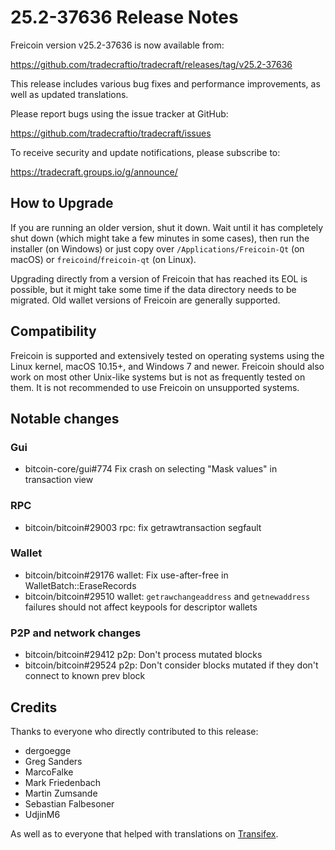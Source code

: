 25.2-37636 Release Notes
========================

Freicoin version v25.2-37636 is now available from:

  https://github.com/tradecraftio/tradecraft/releases/tag/v25.2-37636

This release includes various bug fixes and performance improvements, as well as updated translations.

Please report bugs using the issue tracker at GitHub:

  https://github.com/tradecraftio/tradecraft/issues

To receive security and update notifications, please subscribe to:

  https://tradecraft.groups.io/g/announce/

How to Upgrade
--------------

If you are running an older version, shut it down. Wait until it has completely shut down (which might take a few minutes in some cases), then run the installer (on Windows) or just copy over `/Applications/Freicoin-Qt` (on macOS) or `freicoind`/`freicoin-qt` (on Linux).

Upgrading directly from a version of Freicoin that has reached its EOL is possible, but it might take some time if the data directory needs to be migrated.  Old wallet versions of Freicoin are generally supported.

Compatibility
-------------

Freicoin is supported and extensively tested on operating systems using the Linux kernel, macOS 10.15+, and Windows 7 and newer.  Freicoin should also work on most other Unix-like systems but is not as frequently tested on them.  It is not recommended to use Freicoin on unsupported systems.

Notable changes
---------------

### Gui

- bitcoin-core/gui#774 Fix crash on selecting "Mask values" in transaction view

### RPC

- bitcoin/bitcoin#29003 rpc: fix getrawtransaction segfault

### Wallet

- bitcoin/bitcoin#29176 wallet: Fix use-after-free in WalletBatch::EraseRecords
- bitcoin/bitcoin#29510 wallet: `getrawchangeaddress` and `getnewaddress` failures should not affect keypools for descriptor wallets

### P2P and network changes

- bitcoin/bitcoin#29412 p2p: Don't process mutated blocks
- bitcoin/bitcoin#29524 p2p: Don't consider blocks mutated if they don't connect to known prev block

Credits
-------

Thanks to everyone who directly contributed to this release:

- dergoegge
- Greg Sanders
- MarcoFalke
- Mark Friedenbach
- Martin Zumsande
- Sebastian Falbesoner
- UdjinM6

As well as to everyone that helped with translations on [Transifex](https://www.transifex.com/tradecraft/freicoin-1/).
